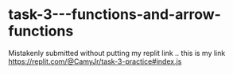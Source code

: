 # task-3---functions-and-arrow-functions
Mistakenly submitted without putting my replit link ..
this is my link
https://replit.com/@CamyJr/task-3-practice#index.js
